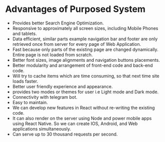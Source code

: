 # Advantages of Purposed System

- Provides better Search Engine Optimization.
- Responsive to approximately all screen sizes, including Mobile Phones and tablets.
- Data efficient, similar parts example navigation bar and footer are only retrieved once from server for every page of Web Application.
- Fast because only parts of the existing page are changed dynamically. Entire page is not loaded from scratch.
- Better font sizes, image alignments and navigation buttons placements.
- Better modularity and arrangement of front-end code and back-end code.
- Will try to cache items which are time consuming, so that next time site loads faster.
- Better user friendly experience and appearance.
- provides two modes or themes for user i.e Light mode and Dark mode.
- Connectivity with telegram bot.
- Easy to maintain. 
- We can develop new features in React without re-writing the existing code. 
- It can also render on the server using Node and power mobile apps using React Native. So we can create IOS, Android, and Web applications simultaneously.
- Can serve up to 30 thousand requests per second.

